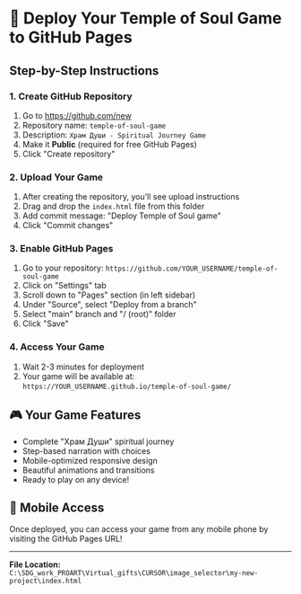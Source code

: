 # 🚀 Deploy Your Temple of Soul Game to GitHub Pages

## Step-by-Step Instructions

### 1. Create GitHub Repository
1. Go to https://github.com/new
2. Repository name: `temple-of-soul-game`
3. Description: `Храм Души - Spiritual Journey Game`
4. Make it **Public** (required for free GitHub Pages)
5. Click "Create repository"

### 2. Upload Your Game
1. After creating the repository, you'll see upload instructions
2. Drag and drop the `index.html` file from this folder
3. Add commit message: "Deploy Temple of Soul game"
4. Click "Commit changes"

### 3. Enable GitHub Pages
1. Go to your repository: `https://github.com/YOUR_USERNAME/temple-of-soul-game`
2. Click on "Settings" tab
3. Scroll down to "Pages" section (in left sidebar)
4. Under "Source", select "Deploy from a branch"
5. Select "main" branch and "/ (root)" folder
6. Click "Save"

### 4. Access Your Game
1. Wait 2-3 minutes for deployment
2. Your game will be available at:
   `https://YOUR_USERNAME.github.io/temple-of-soul-game/`

## 🎮 Your Game Features
- Complete "Храм Души" spiritual journey
- Step-based narration with choices
- Mobile-optimized responsive design
- Beautiful animations and transitions
- Ready to play on any device!

## 📱 Mobile Access
Once deployed, you can access your game from any mobile phone by visiting the GitHub Pages URL!

---
**File Location:** `C:\SDG_work_PROART\Virtual_gifts\CURSOR\image_selector\my-new-project\index.html`

